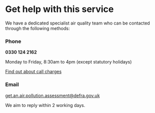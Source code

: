 # Get help with this service

We have a dedicated specialist air quality team who can be contacted through the following methods:

### Phone
**0330 124 2162** 

Monday to Friday, 8:30am to 4pm (except statutory holidays)

[Find out about call charges](https://www.gov.uk/call-charges)

### Email
get.an.air.pollution.assessment@defra.gov.uk 

We aim to reply within 2 working days.

